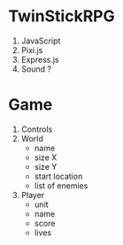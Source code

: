# TwinStickRPG

1. JavaScript
2. Pixi.js
3. Express.js
4. Sound ? 

# Game

1. Controls
1. World
    - name
    - size X
    - size Y
    - start location
    - list of enemies
3. Player
    - unit
    - name
    - score
    - lives